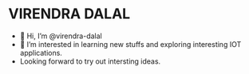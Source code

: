 # VIRENDRA DALAL

- 👋 Hi, I’m @virendra-dalal
- 👀 I’m interested in learning new stuffs and exploring interesting IOT applications.
- Looking forward to try out intersting ideas.

<!---
virendra-dalal/virendra-dalal is a ✨ special ✨ repository because its `README.md` (this file) appears on your GitHub profile.
You can click the Preview link to take a look at your changes.
--->
